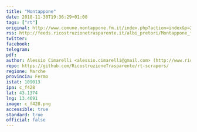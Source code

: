 ```yaml
---
title: "Montappone"
date: 2018-11-30T19:36:29+01:00
tags: ["rt"]
original: http://www.comune.montappone.fm.it/index.php?action=index&p=28
rss: http://feeds.ricostruzionetrasparente.it/albi_pretori/Montappone_feed.xml
twitter: 
facebook: 
telegram: 
pdf: 
author: Alessio Cimarelli <alessio.cimarelli@gmail.com> (http://www.ricostruzionetrasparente.it)
repo: https://github.com/RicostruzioneTrasparente/rt-scrapers/
regione: Marche
provincia: Fermo
istat: 109013
ipa: c_f428
lat: 43.1374
lng: 13.4691
image: c_f428.png
accessible: true
standard: true
official: false
---
```

